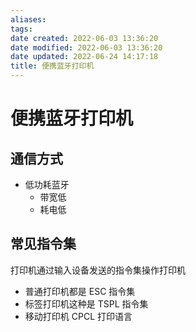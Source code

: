 ```yaml
---
aliases:
tags:
date created: 2022-06-03 13:36:20
date modified: 2022-06-03 13:36:20
date updated: 2022-06-24 14:17:18
title: 便携蓝牙打印机
---
```


# 便携蓝牙打印机

## 通信方式

- 低功耗蓝牙
  - 带宽低
  - 耗电低

## 常见指令集

打印机通过输入设备发送的指令集操作打印机

- 普通打印机都是 ESC 指令集
- 标签打印机这种是 TSPL 指令集
- 移动打印机 CPCL 打印语言

